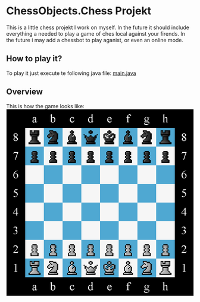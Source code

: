 # ChessObjects.Chess Projekt
This is a little chess projekt I work on myself. In the future it should include everything a needed to play a game of ches local against your firends. In the future i may add a chessbot to play aganist, or even an online mode.

## How to play it?
To play it just execute te following java file:
[main.java](src/main/java/Main/Main.java)

## Overview
This is how the game looks like:
![chess-board](res/ReadMe/chess-board.png)

